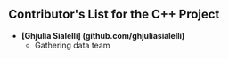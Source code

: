 ## Contributor's List for the C++ Project

[comment]: <> (Here is a standard template.)

* **[Ghjulia Sialelli] (github.com/ghjuliasialelli)**
  * Gathering data team
